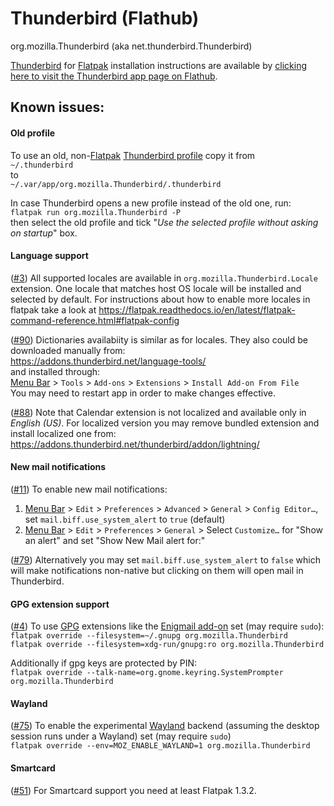 # Thunderbird (Flathub)

org.mozilla.Thunderbird (aka net.thunderbird.Thunderbird)

[Thunderbird](https://www.thunderbird.net/) for [Flatpak](https://flatpak.org/)
installation instructions are available by
[clicking here to visit the Thunderbird app page on Flathub](https://flathub.org/apps/details/org.mozilla.Thunderbird).

## Known issues:

#### Old profile

To use an old, non-[Flatpak](https://flatpak.org/)
[Thunderbird profile](https://support.mozilla.org/kb/profiles-where-thunderbird-stores-user-data)
copy it from<br> `~/.thunderbird`<br> to<br>
`~/.var/app/org.mozilla.Thunderbird/.thunderbird`

In case Thunderbird opens a new profile instead of the old one, run:<br>
`flatpak run org.mozilla.Thunderbird -P`<br> then select the old profile and
tick "_Use the selected profile without asking on startup_" box.

#### Language support

([#3](https://github.com/flathub/org.mozilla.Thunderbird/issues/3)) All
supported locales are available in `org.mozilla.Thunderbird.Locale` extension.
One locale that matches host OS locale will be installed and selected by
default. For instructions about how to enable more locales in flatpak take a
look at
https://flatpak.readthedocs.io/en/latest/flatpak-command-reference.html#flatpak-config

([#90](https://github.com/flathub/org.mozilla.Thunderbird/issues/90))
Dictionaries availabiity is similar as for locales. They also could be
downloaded manually from:<br> https://addons.thunderbird.net/language-tools/<br>
and installed through:<br>
[Menu Bar](https://support.mozilla.org/kb/display-thunderbird-menus-and-toolbar) >
`Tools` > `Add-ons` > `Extensions` > `Install Add-on From File`<br> You may need
to restart app in order to make changes effective.

([#88](https://github.com/flathub/org.mozilla.Thunderbird/issues/88)) Note that
Calendar extension is not localized and available only in _English (US)_. For
localized version you may remove bundled extension and install localized one
from:<br> https://addons.thunderbird.net/thunderbird/addon/lightning/

#### New mail notifications

([#11](https://github.com/flathub/org.mozilla.Thunderbird/issues/11#issuecomment-531987872))
To enable new mail notifications:<br>

1. [Menu Bar](https://support.mozilla.org/kb/display-thunderbird-menus-and-toolbar) >
   `Edit` > `Preferences` > `Advanced` > `General` > `Config Editor…`, set
   `mail.biff.use_system_alert` to `true` (default)<br>
1. [Menu Bar](https://support.mozilla.org/kb/display-thunderbird-menus-and-toolbar) >
   `Edit` > `Preferences` > `General` > Select `Customize…` for "Show an alert"
   and set "Show New Mail alert for:"

([#79](https://github.com/flathub/org.mozilla.Thunderbird/issues/79#issuecomment-534298255))
Alternatively you may set `mail.biff.use_system_alert` to `false` which will
make notifications non-native but clicking on them will open mail in
Thunderbird.

#### GPG extension support

([#4](https://github.com/flathub/org.mozilla.Thunderbird/issues/4)) To use
[GPG](https://gnupg.org/) extensions like the
[Enigmail add-on](https://addons.thunderbird.net/addon/enigmail/) set (may
require `sudo`):<br>
`flatpak override --filesystem=~/.gnupg org.mozilla.Thunderbird`<br>
`flatpak override --filesystem=xdg-run/gnupg:ro org.mozilla.Thunderbird`<br>

Additionally if gpg keys are protected by PIN:<br>
`flatpak override --talk-name=org.gnome.keyring.SystemPrompter org.mozilla.Thunderbird`

#### Wayland

([#75](https://github.com/flathub/org.mozilla.Thunderbird/issues/75)) To enable
the experimental [Wayland](https://wayland.freedesktop.org/) backend (assuming
the desktop session runs under a Wayland) set (may require `sudo`)<br>
`flatpak override --env=MOZ_ENABLE_WAYLAND=1 org.mozilla.Thunderbird`

#### Smartcard

([#51](https://github.com/flathub/org.mozilla.Thunderbird/issues/51)) For
Smartcard support you need at least Flatpak 1.3.2.
